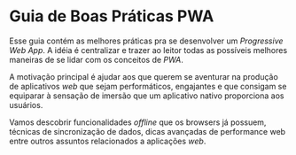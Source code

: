 # Guia de Boas Práticas PWA

Esse guia contém as melhores práticas pra se desenvolver um _Progressive Web App_. A idéia é centralizar e trazer ao leitor todas as possíveis melhores maneiras de se lidar com os conceitos de _PWA_.

A motivação principal é ajudar aos que querem se aventurar na produção de aplicativos _web_ que sejam performáticos, engajantes e que consigam se equiparar à sensação de imersão que um aplicativo nativo proporciona aos usuários.

Vamos descobrir funcionalidades _offline_ que os browsers já possuem, técnicas de sincronização de dados, dicas avançadas de performance web entre outros assuntos relacionados a aplicações _web_.

